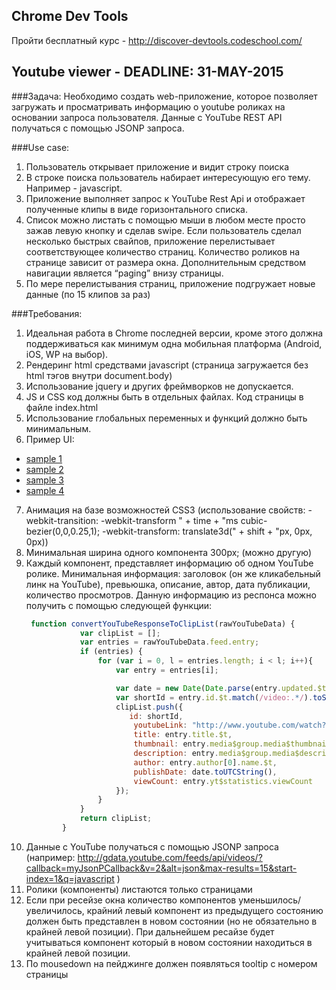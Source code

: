 ## Chrome Dev Tools
Пройти бесплатный курс  - http://discover-devtools.codeschool.com/

## Youtube viewer - DEADLINE: 31-MAY-2015
###Задача:
Необходимо создать web-приложение, которое позволяет загружать и просматривать информацию о youtube роликах на основании запроса пользователя.
Данные с YouTube REST API получаться с помощью JSONP запроса.

###Use case:
1. Пользователь открывает приложение и видит строку поиска
2. В строке поиска пользователь набирает интересующую его тему. Например - javascript.
3. Приложение выполняет запрос к YouTube Rest Api и отображает полученные клипы в виде горизонтального списка.
4. Список можно листать с помощью мыши в любом месте просто зажав левую кнопку и сделав swipe. Если пользователь сделал несколько быстрых свайпов, приложение перелистывает соответствующее количество страниц. Количество роликов на странице зависит от размера окна. Дополнительным средством навигации является “paging” внизу страницы.
5. По мере перелистывания страниц, приложение подгружает новые данные (по 15 клипов за раз)

###Требования:
1. Идеальная работа в Chrome последней версии, кроме этого должна поддерживаться как минимум одна мобильная платформа (Android, iOS, WP на выбор).
2. Рендеринг html средствами javascript (страница загружается без html тэгов внутри document.body)
3. Использование jquery и других фреймворков не допускается.
4. JS и CSS код должны быть в отдельных файлах. Код страницы в файле index.html
5. Использование глобальных переменных и функций должно быть минимальным.
6. Пример UI:
  *  [sample 1](http://rolling-scopes.github.io/front-end-course/tasks/task6/sample1.png)
  *  [sample 2](http://rolling-scopes.github.io/front-end-course/tasks/task6/sample2.png)
  *  [sample 3](http://rolling-scopes.github.io/front-end-course/tasks/task6/sample3.png)
  *  [sample 4](http://rolling-scopes.github.io/front-end-course/tasks/task6/sample4.png)
7. Анимация на базе возможностей CSS3 (использование свойств: -webkit-transition: -webkit-transform " + time + "ms cubic-bezier(0,0,0.25,1); -webkit-transform: translate3d(" + shift + "px, 0px, 0px))
8. Минимальная ширина одного компонента 300px; (можно другую)
9. Каждый компонент, представляет информацию об одном YouTube ролике. Минимальная информация: заголовок (он же кликабельный линк на YouTube), превьюшка, описание, автор, дата публикации, количество просмотров. Данную информацию из респонса можно получить с помощью следующей функции:
    ```javascript
     function convertYouTubeResponseToClipList(rawYouTubeData) {
                var clipList = [];
                var entries = rawYouTubeData.feed.entry;
                if (entries) {
                    for (var i = 0, l = entries.length; i < l; i++){
                        var entry = entries[i];

                        var date = new Date(Date.parse(entry.updated.$t));
                        var shortId = entry.id.$t.match(/video:.*/).toString().split(":")[1];
                        clipList.push({
                           id: shortId,
                            youtubeLink: "http://www.youtube.com/watch?v=" + shortId,
                            title: entry.title.$t,
                            thumbnail: entry.media$group.media$thumbnail[1].url,
                            description: entry.media$group.media$description.$t,
                            author: entry.author[0].name.$t,
                            publishDate: date.toUTCString(),
                            viewCount: entry.yt$statistics.viewCount
                        });
                    }
                }
                return clipList;
            }
    ```
10. Данные с YouTube получаться с помощью JSONP запроса (например: http://gdata.youtube.com/feeds/api/videos/?callback=myJsonPCallback&v=2&alt=json&max-results=15&start-index=1&q=javascript )
11. Ролики (компоненты) листаются только страницами
12. Если при ресейзе окна количество компонентов уменьшилось/увеличилось, крайний левый компонент из предыдущего состоянию должен быть представлен в новом состоянии (но не обязательно в крайней левой позиции). При дальнейшем ресайзе будет учитываться компонент который  в новом состоянии находиться в крайней левой позиции.
13. По mousedown на пейджинге должен появляться tooltip с номером страницы
